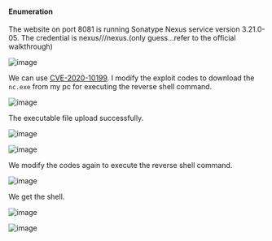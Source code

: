 #### Enumeration

The website on port 8081 is running Sonatype Nexus service version 3.21.0-05. The credential is nexus///nexus.(only guess...refer to the official walkthrough)

![image](https://github.com/tedchen0001/OSCP-Notes/blob/master/Off_Sec_PG/Pic/Billyboss/Billyboss_2021.12.08_22h46m50s_001_.png)

We can use [CVE-2020-10199](https://www.exploit-db.com/exploits/49385). I modify the exploit codes to download the ```nc.exe``` from my pc for executing the reverse shell command. 

![image](https://github.com/tedchen0001/OSCP-Notes/blob/master/Off_Sec_PG/Pic/Billyboss/Billyboss_2021.12.12_12h50m27s_002_.png)

The executable file upload successfully.

![image](https://github.com/tedchen0001/OSCP-Notes/blob/master/Off_Sec_PG/Pic/Billyboss/Billyboss_2021.12.12_13h12m33s_003_.png)

![image](https://github.com/tedchen0001/OSCP-Notes/blob/master/Off_Sec_PG/Pic/Billyboss/Billyboss_2021.12.12_13h13m45s_004_.png)

We modify the codes again to execute the reverse shell command.

![image](https://github.com/tedchen0001/OSCP-Notes/blob/master/Off_Sec_PG/Pic/Billyboss/Billyboss_2021.12.12_13h15m22s_005_.png)

We get the shell.

![image](https://github.com/tedchen0001/OSCP-Notes/blob/master/Off_Sec_PG/Pic/Billyboss/Billyboss_2021.12.12_13h16m17s_006_.png)

![image](https://github.com/tedchen0001/OSCP-Notes/blob/master/Off_Sec_PG/Pic/Billyboss/Billyboss_2021.12.12_13h16m36s_007_.png)




